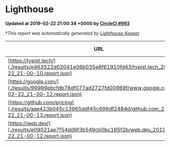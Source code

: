 
# Lighthouse

**Updated at 2019-02-22 21:00:34 +0000 by [CircleCI #993](https://circleci.com/gh/ItinerisLtd/lighthouse-keeper-example/993)**

**This report was automatically generated by [Lighthouse Keeper](https://github.com/itinerisltd/lighthouse-keeper)*

| URL | Performance | Accessibility | Best Practices | SEO | PWA | Updated At |
| --- | --- | --- | --- | --- | --- | --- |
| [https://typist.tech/](./results/e463522d02041e06b035e8f61910fd43/typist.tech_2019-02-22_21-00-10.report.json) | 1 |  |  |  |  | 2019-02-22T21:00:10.117Z |
| [https://google.com/](./results/99999ebcfdb78df077ad2727fd00969f/www.google.com_2019-02-22_21-00-12.report.json) | 0.95 | 0.71 | 0.93 | 0.8 | 0.58 | 2019-02-22T21:00:12.019Z |
| [https://github.com/pricing](./results/aae423b045c13965ddf45c696df2484d/github.com_2019-02-22_21-00-13.report.json) | 0.7 | 0.89 | 0.93 | 0.9 | 0.58 | 2019-02-22T21:00:13.634Z |
| [https://web.dev/](./results/e09021ae7f54dd9f3b549cb0bc165f2b/web.dev_2019-02-22_21-00-12.report.json) | 0.92 | 0.93 | 1 | 0.91 | 1 | 2019-02-22T21:00:12.962Z |
